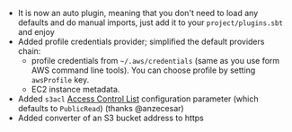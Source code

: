 * It is now an auto plugin, meaning that you don't need to load any defaults and do manual imports, just add it to your `project/plugins.sbt` and enjoy
* Added profile credentials provider; simplified the default providers chain:
    - profile credentials from `~/.aws/credentials` (same as you use form AWS command line tools). You can choose profile by setting `awsProfile` key.
    - EC2 instance metadata.
* Added `s3acl` [Access Control List](http://docs.aws.amazon.com/AWSJavaSDK/latest/javadoc/com/amazonaws/services/s3/model/CannedAccessControlList.html) configuration parameter (which defaults to `PublicRead`) (thanks @anzecesar)
* Added converter of an S3 bucket address to https
